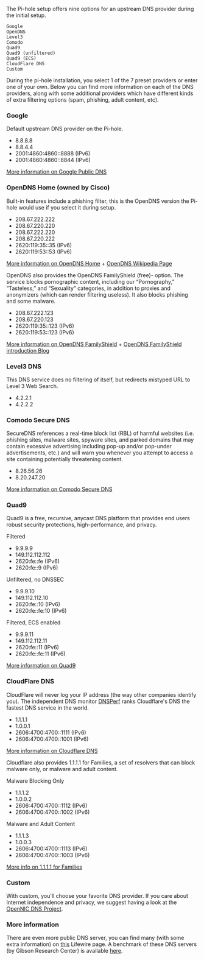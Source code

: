 The Pi-hole setup offers nine options for an upstream DNS provider during the initial setup.

```text
Google
OpenDNS
Level3
Comodo
Quad9
Quad9 (unfiltered)
Quad9 (ECS)
CloudFlare DNS
Custom
```

During the pi-hole installation, you select 1 of the 7 preset providers or enter one of your own. Below you can find more information on each of the DNS providers, along with some additional providers which have different kinds of extra filtering options (spam, phishing, adult content, etc).

### Google

Default upstream DNS provider on the Pi-hole.

- 8.8.8.8
- 8.8.4.4
- 2001:4860:4860::8888 (IPv6)
- 2001:4860:4860::8844 (IPv6)

[More information on Google Public DNS](https://developers.google.com/speed/public-dns/)

### OpenDNS Home (owned by Cisco)

Built-in features include a phishing filter, this is the OpenDNS version the Pi-hole would use if you select it during setup.

- 208.67.222.222
- 208.67.220.220
- 208.67.222.220
- 208.67.220.222
- 2620:119:35::35 (IPv6)
- 2620:119:53::53 (IPv6)

[More information on OpenDNS Home](https://use.opendns.com/) + [OpenDNS Wikipedia Page](https://en.wikipedia.org/wiki/OpenDNS)

OpenDNS also provides the OpenDNS FamilyShield (free)- option. The service blocks pornographic content, including our “Pornography,” “Tasteless,” and “Sexuality” categories, in addition to proxies and anonymizers (which can render filtering useless). It also blocks phishing and some malware.

- 208.67.222.123
- 208.67.220.123
- 2620:119:35::123 (IPv6)
- 2620:119:53::123 (IPv6)

[More information on OpenDNS FamilyShield](https://www.opendns.com/setupguide/#familyshield) + [OpenDNS FamilyShield introduction Blog](https://umbrella.cisco.com/blog/introducing-familyshield-parental-controls)

### Level3 DNS

This DNS service does no filtering of itself, but redirects mistyped URL to Level 3 Web Search.

- 4.2.2.1
- 4.2.2.2

### Comodo Secure DNS

SecureDNS references a real-time block list (RBL) of harmful websites (i.e. phishing sites, malware sites, spyware sites, and parked domains that may contain excessive advertising including pop-up and/or pop-under advertisements, etc.) and will warn you whenever you attempt to access a site containing potentially threatening content.

- 8.26.56.26
- 8.20.247.20

[More information on Comodo Secure DNS](https://www.comodo.com/secure-dns/)

### Quad9

Quad9 is a free, recursive, anycast DNS platform that provides end users robust security protections, high-performance, and privacy.

Filtered

- 9.9.9.9
- 149.112.112.112
- 2620:fe::fe (IPv6)
- 2620:fe::9 (IPv6)

Unfiltered, no DNSSEC

- 9.9.9.10
- 149.112.112.10
- 2620:fe::10 (IPv6)
- 2620:fe::fe:10 (IPv6)

Filtered, ECS enabled

- 9.9.9.11
- 149.112.112.11
- 2620:fe::11 (IPv6)
- 2620:fe::fe:11 (IPv6)

[More information on Quad9](https://www.quad9.net/about/)

### CloudFlare DNS

CloudFlare will never log your IP address (the way other companies identify you). The independent DNS monitor [DNSPerf](https://www.dnsperf.com/) ranks Cloudflare's DNS the fastest DNS service in the world.

- 1.1.1.1
- 1.0.0.1
- 2606:4700:4700::1111 (IPv6)
- 2606:4700:4700::1001 (IPv6)

[More information on Cloudflare DNS](https://cloudflare-dns.com/dns/#explanation)

Cloudflare also provides 1.1.1.1 for Families, a set of resolvers that can block malware only, or malware and adult content.

Malware Blocking Only

- 1.1.1.2
- 1.0.0.2
- 2606:4700:4700::1112 (IPv6)
- 2606:4700:4700::1002 (IPv6)

Malware and Adult Content

- 1.1.1.3
- 1.0.0.3
- 2606:4700:4700::1113 (IPv6)
- 2606:4700:4700::1003 (IPv6)

[More info on 1.1.1.1 for Families](https://blog.cloudflare.com/introducing-1-1-1-1-for-families/)

### Custom

With custom, you'll choose your favorite DNS provider. If you care about Internet independence and privacy, we suggest having a look at the [OpenNIC DNS Project](https://servers.opennic.org/).

### More information

There are even more public DNS server, you can find many (with some extra information) on [this](https://www.lifewire.com/free-and-public-dns-servers-2626062) Lifewire page. A benchmark of these DNS servers (by Gibson Research Center) is available [here](https://www.grc.com/dns/Benchmark.htm).
